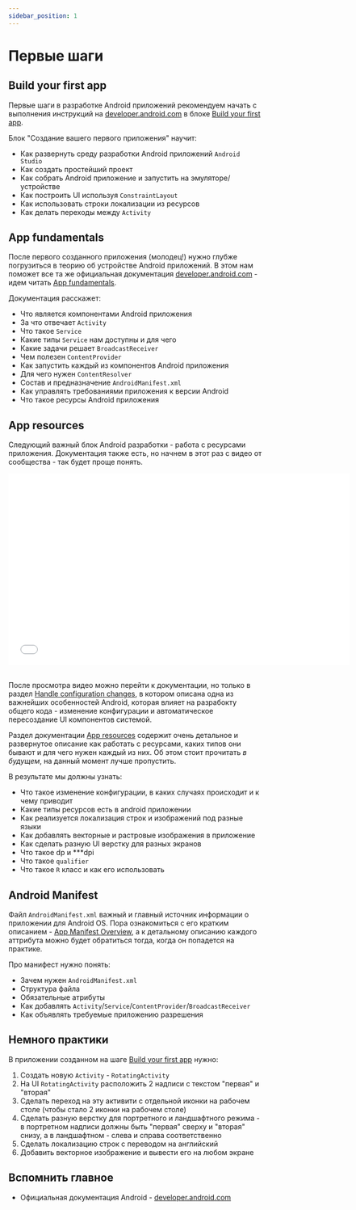 ```yaml
---
sidebar_position: 1
---
```


# Первые шаги

## Build your first app

Первые шаги в разработке Android приложений рекомендуем начать с выполнения инструкций на [developer.android.com](https://developer.android.com) в блоке [Build your first app](https://developer.android.com/training/basics/firstapp).

Блок "Создание вашего первого приложения" научит:
- Как развернуть среду разработки Android приложений `Android Studio`
- Как создать простейший проект
- Как собрать Android приложение и запустить на эмуляторе/устройстве
- Как построить UI используя `ConstraintLayout`
- Как использовать строки локализации из ресурсов
- Как делать переходы между `Activity`

## App fundamentals

После первого созданного приложения (молодец!) нужно глубже погрузиться в теорию об устройстве Android приложений. В этом нам поможет все та же официальная документация [developer.android.com](https://developer.android.com) - идем читать [App fundamentals](https://developer.android.com/guide/components/fundamentals).

Документация расскажет:
- Что является компонентами Android приложения
- За что отвечает `Activity`
- Что такое `Service`
- Какие типы `Service` нам доступны и для чего
- Какие задачи решает `BroadcastReceiver`
- Чем полезен `ContentProvider`
- Как запустить каждый из компонентов Android приложения
- Для чего нужен `ContentResolver`
- Состав и предназначение `AndroidManifest.xml` 
- Как управлять требованиями приложения к версии Android
- Что такое ресурсы Android приложения

## App resources

Следующий важный блок Android разработки - работа с ресурсами приложения. Документация также есть, но начнем в этот раз с видео от сообщества - так будет проще понять.

<iframe src="//www.youtube.com/embed/ZKevy76vKcY" frameborder="0" allowfullscreen width="675" height="380"></iframe>
<br/>
<br/>

После просмотра видео можно перейти к документации, но только в раздел [Handle configuration changes](https://developer.android.com/guide/topics/resources/runtime-changes), в котором описана одна из важнейших особенностей Android, которая влияет на разрабокту общего кода - изменение конфигурации и автоматическое пересоздание UI компонентов системой. 

Раздел документации [App resources](https://developer.android.com/guide/topics/resources/providing-resources) содержит очень детальное и развернутое описание как работать с ресурсами, каких типов они бывают и для чего нужен каждый из них. Об этом стоит прочитать *в будущем*, на данный момент лучше пропустить.

В результате мы должны узнать:
- Что такое изменение конфигурации, в каких случаях происходит и к чему приводит
- Какие типы ресурсов есть в android приложении
- Как реализуется локализация строк и изображений под разные языки
- Как добавлять векторные и растровые изображения в приложение
- Как сделать разную UI верстку для разных экранов
- Что такое dp и ***dpi
- Что такое `qualifier`
- Что такое `R` класс и как его использовать

## Android Manifest

Файл `AndroidManifest.xml` важный и главный источник информации о приложении для Android OS. Пора ознакомиться с его кратким описанием - [App Manifest Overview](https://developer.android.com/guide/topics/manifest/manifest-intro), а к детальному описанию каждого аттрибута можно будет обратиться тогда, когда он попадется на практике.

Про манифест нужно понять:
- Зачем нужен `AndroidManifest.xml`
- Структура файла
- Обязательные атрибуты
- Как добавлять `Activity`/`Service`/`ContentProvider`/`BroadcastReceiver`
- Как объявлять требуемые приложению разрешения

## Немного практики

В приложении созданном на шаге [Build your first app](#build-your-first-app) нужно:
1. Создать новую `Activity` - `RotatingActivity`
1. На UI `RotatingActivity` расположить 2 надписи с текстом "первая" и "вторая"
1. Сделать переход на эту активити с отдельной иконки на рабочем столе (чтобы стало 2 иконки на рабочем столе)
1. Сделать разную верстку для портретного и ландшафтного режима - в портретном надписи должны быть "первая" сверху и "вторая" снизу, а в ландшафтном - слева и справа соответственно
1. Сделать локализацию строк с переводом на английский
1. Добавить векторное изображение и вывести его на любом экране

## Вспомнить главное

- Официальная документация Android - [developer.android.com](https://developer.android.com)

